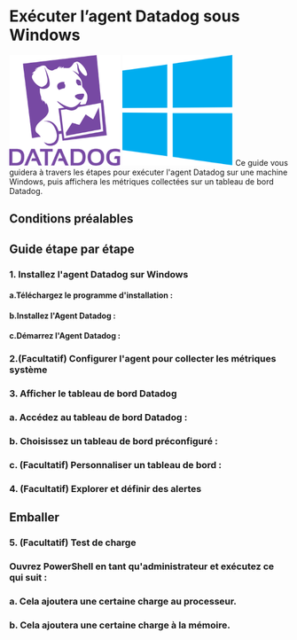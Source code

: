 # Exécuter l’agent Datadog sous Windows
<img src="https://github.com/naimiatef/Datadog_Windows/blob/main/datadog/datadog.png" width=200 height=200 >    <img src="https://github.com/naimiatef/Datadog_Windows/blob/main/datadog/windows.png" width=200 height=200 >
Ce guide vous guidera à travers les étapes pour exécuter l'agent Datadog sur une machine Windows, puis affichera les métriques collectées sur un tableau de bord Datadog.
## Conditions préalables

## Guide étape par étape

### 1. Installez l'agent Datadog sur Windows
#### a.Téléchargez le programme d'installation :
#### b.Installez l'Agent Datadog :
#### c.Démarrez l'Agent Datadog :
### 2.(Facultatif) Configurer l'agent pour collecter les métriques système
### 3. Afficher le tableau de bord Datadog
  ### a. Accédez au tableau de bord Datadog :
  ### b. Choisissez un tableau de bord préconfiguré :
  ### c. (Facultatif) Personnaliser un tableau de bord :
### 4. (Facultatif) Explorer et définir des alertes

## Emballer
### 5. (Facultatif) Test de charge
### Ouvrez PowerShell en tant qu'administrateur et exécutez ce qui suit :
### a. Cela ajoutera une certaine charge au processeur.
### b. Cela ajoutera une certaine charge à la mémoire.
